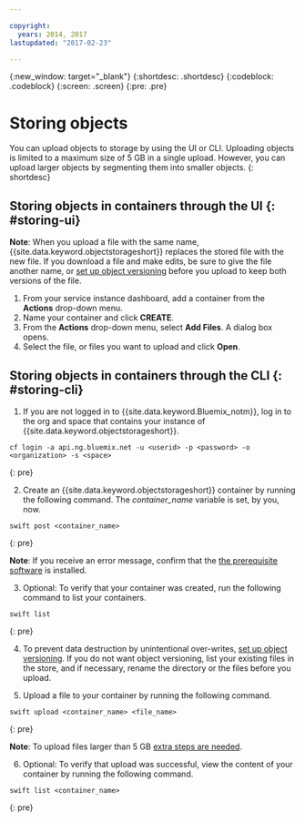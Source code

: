 ```yaml
---

copyright:
  years: 2014, 2017
lastupdated: "2017-02-23"

---
```

{:new_window: target="_blank"}
{:shortdesc: .shortdesc}
{:codeblock: .codeblock}
{:screen: .screen}
{:pre: .pre}

# Storing objects

You can upload objects to storage by using the UI or CLI. Uploading objects is limited to a maximum size of 5 GB in a single upload. However, you can upload larger objects by segmenting them into smaller objects.
{: shortdesc}


## Storing objects in containers through the UI {: #storing-ui}

**Note**: When you upload a file with the same name, {{site.data.keyword.objectstorageshort}} replaces the stored file with the new file. If you download a file and make edits, be sure to give the file another name, or [set up object versioning](/docs/services/ObjectStorage/os_versioning.html) before you upload to keep both versions of the file.


1. From your service instance dashboard, add a container from the **Actions** drop-down menu.
2. Name your container and click **CREATE**.
3. From the **Actions** drop-down menu, select **Add Files**. A dialog box opens.
4. Select the file, or files you want to upload and click **Open**.



## Storing objects in containers through the CLI {: #storing-cli}

1. If you are not logged in to {{site.data.keyword.Bluemix_notm}}, log in to the org and space that contains your instance of {{site.data.keyword.objectstorageshort}}.

  ```
  cf login -a api.ng.bluemix.net -u <userid> -p <password> -o <organization> -s <space>
  ```
  {: pre}

2. Create an {{site.data.keyword.objectstorageshort}} container by running the following command. The *container_name* variable is set, by you, now.

  ```
  swift post <container_name>
  ```
  {: pre}

  **Note**: If you receive an error message, confirm that the [the prerequisite software](/docs/services/ObjectStorage/os_configuring.html#install-swift-client) is installed.

3. Optional: To verify that your container was created, run the following command to list your containers.

  ```
  swift list
  ```
  {: pre}

4. To prevent data destruction by unintentional over-writes, [set up object versioning](/docs/services/ObjectStorage/os_versioning.html). If you do not want object versioning, list your existing files in the store, and if necessary, rename the directory or the files before you upload.

5. Upload a file to your container by running the following command.

  ```
  swift upload <container_name> <file_name>
  ```
  {: pre}

  **Note**: To upload files larger than 5 GB [extra steps are needed](/docs/services/ObjectStorage/os_large_files.html).

6. Optional: To verify that upload was successful, view the content of your container by running the following command.

  ```
  swift list <container_name>
  ```
  {: pre}
